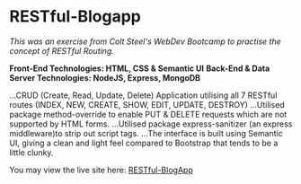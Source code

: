 # RESTful-Blogapp

*This was an exercise from Colt Steel's WebDev Bootcamp to practise the concept of RESTful Routing.*

**Front-End Technologies: HTML, CSS & Semantic UI**
**Back-End & Data Server Technologies: NodeJS, Express, MongoDB**

...CRUD (Create, Read, Update, Delete) Application utilising all 7 RESTful routes (INDEX, NEW, CREATE, SHOW, EDIT, UPDATE, DESTROY)
...Utilised package method-override to enable PUT & DELETE requests which are not supported by HTML forms.
...Utilised package express-sanitizer (an express middleware)to strip out script tags.
...The interface is built using Semantic UI, giving a clean and light feel compared to Bootstrap that tends to be a little clunky.

You may view the live site here: [RESTful-BlogApp](https://lyndj-restful-blogapp.herokuapp.com/blogs)